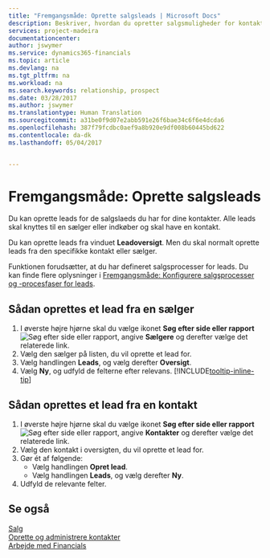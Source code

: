 ```yaml
---
title: "Fremgangsmåde: Oprette salgsleads | Microsoft Docs"
description: Beskriver, hvordan du opretter salgsmuligheder for kontakter i Financials
services: project-madeira
documentationcenter: 
author: jswymer
ms.service: dynamics365-financials
ms.topic: article
ms.devlang: na
ms.tgt_pltfrm: na
ms.workload: na
ms.search.keywords: relationship, prospect
ms.date: 03/28/2017
ms.author: jswymer
ms.translationtype: Human Translation
ms.sourcegitcommit: a31be0f9d07e2abb591e26f6bae34c6f6e4dcda6
ms.openlocfilehash: 387f79fcdbc0aef9a8b920e9df008b60445bd622
ms.contentlocale: da-dk
ms.lasthandoff: 05/04/2017


---
```

# <a name="how-to-create-sales-opportunities"></a>Fremgangsmåde: Oprette salgsleads
Du kan oprette leads for de salgslaeds du har for dine kontakter. Alle leads skal knyttes til en sælger eller indkøber og skal have en kontakt.

Du kan oprette leads fra vinduet **Leadoversigt**. Men du skal normalt oprette leads fra den specifikke kontakt eller sælger.

Funktionen forudsætter, at du har defineret salgsprocesser for leads. Du kan finde flere oplysninger i [Fremgangsmåde: Konfigurere salgsprocesser og -procesfaser for leads](marketing-how-setup-opportunity-sales-cycles-stages.md).

## <a name="to-create-an-opportunity-from-a-salesperson"></a>Sådan oprettes et lead fra en sælger
1. I øverste højre hjørne skal du vælge ikonet **Søg efter side eller rapport** ![Søg efter side eller rapport](media/ui-search/search_small.png "Ikonet Søg efter side eller rapport"), angive **Sælgere** og derefter vælge det relaterede link.
2. Vælg den sælger på listen, du vil oprette et lead for.
3. Vælg handlingen **Leads**, og vælg derefter **Oversigt**.
4. Vælg **Ny**, og udfyld de felterne efter relevans. [!INCLUDE[tooltip-inline-tip](includes/tooltip-inline-tip_md.md)]  



## <a name="to-create-an-opportunity-from-a-contact"></a>Sådan oprettes et lead fra en kontakt
1. I øverste højre hjørne skal du vælge ikonet **Søg efter side eller rapport** ![Søg efter side eller rapport](media/ui-search/search_small.png "Ikonet Søg efter side eller rapport"), angive **Kontakter** og derefter vælge det relaterede link.
2. Vælg den kontakt i oversigten, du vil oprette et lead for.
3. Gør ét af følgende:
   * Vælg handlingen **Opret lead**.
   * Vælg handlingen **Leads**, og vælg derefter **Ny**.
4. Udfyld de relevante felter.

## <a name="see-also"></a>Se også
[Salg](sales-manage-sales.md)  
[Oprette og administrere kontakter](marketing-contacts.md)  
[Arbejde med Financials](ui-work-product.md)

